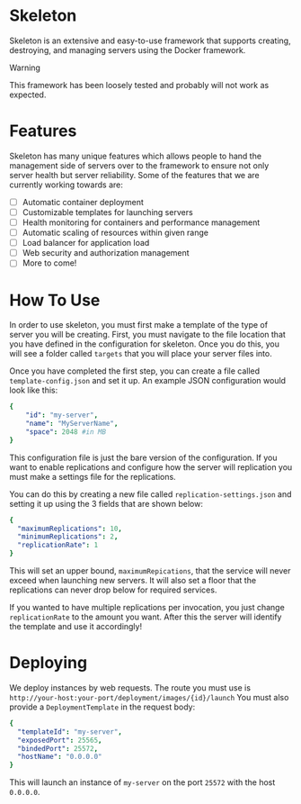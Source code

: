 # Skeleton

Skeleton is an extensive and easy-to-use framework that supports creating, destroying, and managing servers using the Docker framework.


> [!WARNING]
> This framework has been loosely tested and probably will not work as expected.

# Features

Skeleton has many unique features which allows people to hand the management side of servers over to the framework to ensure not only server health but server reliability. Some of the features that we are currently working towards are:

- [ ] Automatic container deployment
- [ ] Customizable templates for launching servers 
- [ ] Health monitoring for containers and performance management
- [ ] Automatic scaling of resources within given range
- [ ] Load balancer for application load
- [ ] Web security and authorization management
- [ ] More to come!

# How To Use

In order to use skeleton, you must first make a template of the type of server you will be creating. First, you must navigate to the file location that you have defined in the configuration for skeleton. Once you do this, you will see a folder called `targets` that you will place your server files into.

Once you have completed the first step, you can create a file called `template-config.json` and set it up. An example JSON configuration would look like this:

```yaml
{
    "id": "my-server",
    "name": "MyServerName",
    "space": 2048 #in MB
}
```

This configuration file is just the bare version of the configuration. If you want to enable replications and configure how the server will replication you must make a settings file for the replications.

You can do this by creating a new file called `replication-settings.json` and setting it up using the 3 fields that are shown below:

```yaml
{
  "maximumReplications": 10,
  "minimumReplications": 2,
  "replicationRate": 1
}
```

This will set an upper bound, `maximumRepications`, that the service will never exceed when launching new servers. It will also set a floor that the replications can never drop below for required services.

If you wanted to have multiple replications per invocation, you just change `replicationRate` to the amount you want. After this the server will identify the template and use it accordingly!

# Deploying

We deploy instances by web requests. The route you must use is `http://your-host:your-port/deployment/images/{id}/launch` You must also provide a `DeploymentTemplate` in the request body:
```yaml
{
  "templateId": "my-server",
  "exposedPort": 25565,
  "bindedPort": 25572,
  "hostName": "0.0.0.0"
}
```

This will launch an instance of `my-server` on the port `25572` with the host `0.0.0.0`.


